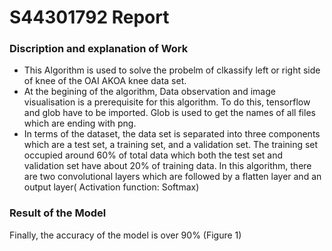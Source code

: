 # S44301792 Report

### Discription and explanation of Work
* This Algorithm is used to solve the probelm of clkassify left or right side of knee of the OAI AKOA knee data set. 
* At the begining of the algorithm, Data observation and image visualisation is a prerequisite for this algorithm. To do this, tensorflow and glob have to be imported. Glob is used to get the names of all files which are ending with png.
* In terms of the dataset, the data set is separated into three components which are a test set, a training set, and a validation set. The training set occupied around 60% of total data which both the test set and validation set have about 20% of training data. In this algorithm, there are two convolutional layers which are followed by a flatten layer and an output layer( Activation function: Softmax)
### Result of the Model
Finally, the accuracy of the model is over  90% (Figure 1)
